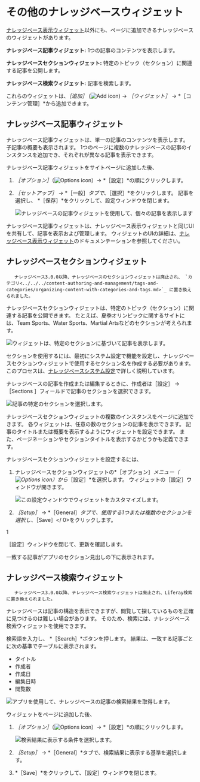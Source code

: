 # その他のナレッジベースウィジェット

[ナレッジベース表示ウィジェット](knowledge-base-display-widget.md)以外にも、ページに追加できるナレッジベースのウィジェットがあります。

**ナレッジベース記事ウィジェット:** 1つの記事のコンテンツを表示します。

**ナレッジベースセクションウィジェット:** 特定のトピック（セクション）に関連する記事を公開します。

**ナレッジベース検索ウィジェット:** 記事を検索します。

これらのウィジェットは、*［追加］* (![Add icon](../../images/icon-add.png)) &rarr; *［ウィジェット］* &rarr; *［コンテンツ管理］*から追加できます。

## ナレッジベース記事ウィジェット

ナレッジベース記事ウィジェットは、単一の記事のコンテンツを表示します。 子記事の概要も表示されます。 1つのページに複数のナレッジベースの記事のインスタンスを追加でき、それぞれが異なる記事を表示できます。

ナレッジベース記事ウィジェットをサイトページに追加した後、

1. _［オプション］_（![Options icon](../../images/icon-options.png)）&rarr; *［設定］*の順にクリックします。

1. *［セットアップ］* &rarr; *［一般］*タブで、*［選択］*をクリックします。 記事を選択し、 *［保存］*をクリックして、設定ウィンドウを閉じます。

    ![ナレッジベースの記事ウィジェットを使用して、個々の記事を表示します](./other-knowledge-base-widgets/images/01.png)

ナレッジベース記事ウィジェットは、ナレッジベース表示ウィジェットと同じUIを共有して、記事を表示および管理します。 ウィジェットのUIの詳細は、[ナレッジベース表示ウィジェット](knowledge-base-display-widget.md)のドキュメンテーションを参照してください。

## ナレッジベースセクションウィジェット

```{note}
   ナレッジベース3.0.0以降、ナレッジベースのセクションウィジェットは廃止され、 `カテゴリ<../../../content-authoring-and-management/tags-and-categories/organizing-content-with-categories-and-tags.md>`_ に置き換えられました。
```

ナレッジベースセクションウィジェットは、特定のトピック（セクション）に関連する記事を公開できます。 たとえば、夏季オリンピックに関するサイトには、Team Sports、Water Sports、Martial Artsなどのセクションが考えられます。

![ウィジェットは、特定のセクションに基づいて記事を表示します。](./other-knowledge-base-widgets/images/02.png)

セクションを使用するには、最初にシステム設定で機能を設定し、ナレッジベースセクションウィジェットで使用するセクション名を作成する必要があります。 このプロセスは、[ナレッジベースシステム設定](knowledge-base-system-settings.md)で詳しく説明しています。

ナレッジベースの記事を作成または編集するときに、作成者は［設定］ → ［Sections ］フィールドで記事のセクションを選択できます。

![記事の特定のセクションを選択します。](./other-knowledge-base-widgets/images/03.png)

ナレッジベースセクションウィジェットの複数のインスタンスをページに追加できます。 各ウィジェットは、任意の数のセクションの記事を表示できます。 記事のタイトルまたは概要を表示するようにウィジェットを設定できます。 また、ページネーションやセクションタイトルを表示するかどうかも定義できます。

ナレッジベースセクションウィジェットを設定するには、

1. ナレッジベースセクションウィジェットの*［オプション］*メニュー（![Options icon](../../images/icon-options.png)）から*［設定］*を選択します。 ウィジェットの［設定］ウィンドウが開きます。

    ![この設定ウィンドウでウィジェットをカスタマイズします。](./other-knowledge-base-widgets/images/04.png)

1. *［Setup］* &rarr; *［General］*タブで、使用する1つまたは複数のセクションを選択し、*［Save］</ 0>をクリックします。</p></li>

1

［設定］ウィンドウを閉じて、更新を確認します。</ol>

一致する記事がアプリのセクション見出しの下に表示されます。

## ナレッジベース検索ウィジェット

```{note}
   ナレッジベース3.0.0以降、ナレッジベース検索ウィジェットは廃止され、Liferay検索に置き換えられました。
```

ナレッジベースは記事の構造を表示できますが、閲覧して探しているものを正確に見つけるのは難しい場合があります。 そのため、検索には、ナレッジベース検索ウィジェットを使用できます。

検索語を入力し、 *［Search］*ボタンを押します。 結果は、一致する記事ごとに次の基準でテーブルに表示されます。

* タイトル
* 作成者
* 作成日
* 編集日時
* 閲覧数

![アプリを使用して、ナレッジベースの記事の検索結果を取得します。](./other-knowledge-base-widgets/images/05.png)

ウィジェットをページに追加した後、

1. _［オプション］_（![Options icon](../../images/icon-options.png)）&rarr; *［設定］*の順にクリックします。

   ![検索結果に表示する条件を選択します。](./other-knowledge-base-widgets/images/06.png)

1. *［Setup］* &rarr; *［General］*タブで、検索結果に表示する基準を選択します。

1. *［Save］*をクリックして、［設定］ウィンドウを閉じます。
